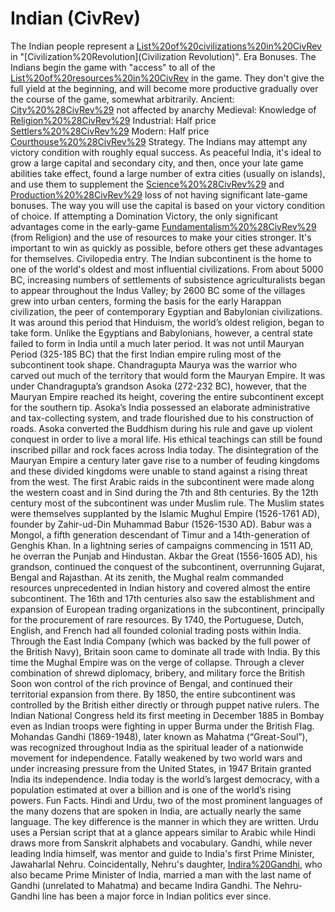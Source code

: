 # Indian (CivRev)

The Indian people represent a [List%20of%20civilizations%20in%20CivRev](civilization) in "[Civilization%20Revolution](Civilization Revolution)".
Era Bonuses.
The Indians begin the game with "access" to all of the [List%20of%20resources%20in%20CivRev](resources) in the game. They don't give the full yield at the beginning, and will become more productive gradually over the course of the game, somewhat arbitrarily. 
Ancient: [City%20%28CivRev%29](Cities) not affected by anarchy
Medieval: Knowledge of [Religion%20%28CivRev%29](Religion)
Industrial: Half price [Settlers%20%28CivRev%29](Settlers)
Modern: Half price [Courthouse%20%28CivRev%29](Courthouses)
Strategy.
The Indians may attempt any victory condition with roughly equal success.
As peaceful India, it's ideal to grow a large capital and secondary city, and then, once your late game abilities take effect, found a large number of extra cities (usually on islands), and use them to supplement the [Science%20%28CivRev%29](science) and [Production%20%28CivRev%29](production) loss of not having significant late-game bonuses. The way you will use the capital is based on your victory condition of choice.
If attempting a Domination Victory, the only significant advantages come in the early-game [Fundamentalism%20%28CivRev%29](Fundamentalism) (from Religion) and the use of resources to make your cities stronger. It's important to win as quickly as possible, before others get these advantages for themselves. 
Civilopedia entry.
The Indian subcontinent is the home to one of the world's oldest and most influential civilizations. From about 5000 BC, increasing numbers of settlements of subsistence agriculturalists began to appear throughout the Indus Valley; by 2600 BC some of the villages grew into urban centers, forming the basis for the early Harappan civilization, the peer of contemporary Egyptian and Babylonian civilizations. It was around this period that Hinduism, the world’s oldest religion, began to take form. Unlike the Egyptians and Babylonians, however, a central state failed to form in India until a much later period. It was not until Mauryan Period (325-185 BC) that the first Indian empire ruling most of the subcontinent took shape.
Chandragupta Maurya was the warrior who carved out much of the territory that would form the Mauryan Empire. It was under Chandragupta’s grandson Asoka (272-232 BC), however, that the Mauryan Empire reached its height, covering the entire subcontinent except for the southern tip. Asoka’s India possessed an elaborate administrative and tax-collecting system, and trade flourished due to his construction of roads. Asoka converted the Buddhism during his rule and gave up violent conquest in order to live a moral life. His ethical teachings can still be found inscribed pillar and rock faces across India today.
The disintegration of the Mauryan Empire a century later gave rise to a number of feuding kingdoms and these divided kingdoms were unable to stand against a rising threat from the west. The first Arabic raids in the subcontinent were made along the western coast and in Sind during the 7th and 8th centuries. By the 12th century most of the subcontinent was under Muslim rule.
The Muslim states were themselves supplanted by the Islamic Mughul Empire (1526-1761 AD), founder by Zahir-ud-Din Muhammad Babur (1526-1530 AD). Babur was a Mongol, a fifth generation descendant of Timur and a 14th-generation of Genghis Khan. In a lightning series of campaigns commencing in 1511 AD, he overran the Punjab and Hindustan. Akbar the Great (1556-1605 AD), his grandson, continued the conquest of the subcontinent, overrunning Gujarat, Bengal and Rajasthan. At its zenith, the Mughal realm commanded resources unprecedented in Indian history and covered almost the entire subcontinent.
The 16th and 17th centuries also saw the establishment and expansion of European trading organizations in the subcontinent, principally for the procurement of rare resources. By 1740, the Portuguese, Dutch, English, and French had all founded colonial trading posts within India. Through the East India Company (which was backed by the full power of the British Navy), Britain soon came to dominate all trade with India.
By this time the Mughal Empire was on the verge of collapse. Through a clever combination of shrewd diplomacy, bribery, and military force the British Soon won control of the rich province of Bengal, and continued their territorial expansion from there. By 1850, the entire subcontinent was controlled by the British either directly or through puppet native rulers.
The Indian National Congress held its first meeting in December 1885 in Bombay even as Indian troops were fighting in upper Burma under the British Flag. Mohandas Gandhi (1869-1948), later known as Mahatma (“Great-Soul”), was recognized throughout India as the spiritual leader of a nationwide movement for independence. Fatally weakened by two world wars and under increasing pressure from the United States, in 1947 Britain granted India its independence.
India today is the world’s largest democracy, with a population estimated at over a billion and is one of the world’s rising powers. 
Fun Facts.
Hindi and Urdu, two of the most prominent languages of the many dozens that are spoken in India, are actually nearly the same language. The key difference is the manner in which they are written. Urdu uses a Persian script that at a glance appears similar to Arabic while Hindi draws more from Sanskrit alphabets and vocabulary.
Gandhi, while never leading India himself, was mentor and guide to India's first Prime Minister, Jawaharlal Nehru. Coincidentally, Nehru's daughter, [Indira%20Gandhi](Indira), who also became Prime Minister of India, married a man with the last name of Gandhi (unrelated to Mahatma) and became Indira Gandhi. The Nehru-Gandhi line has been a major force in Indian politics ever since.